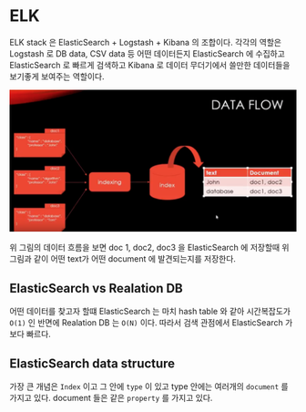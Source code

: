 # ELK
ELK stack 은 ElasticSearch + Logstash + Kibana 의 조합이다. 각각의 역할은 Logstash 로 DB data, CSV data 등 어떤 데이터든지 ElasticSearch 에 수집하고 ElasticSearch 로 빠르게 검색하고 Kibana 로 데이터 무더기에서 쓸만한 데이터들을 보기좋게 보여주는 역할이다.

![Alt text](data-flow.png "그림1.Data flow")

위 그림의 데이터 흐름을 보면 doc 1, doc2, doc3 을 ElasticSearch 에 저장할때 위 그림과 같이 어떤 text가 어떤 document 에 발견되는지를 저장한다. 


## ElasticSearch vs Realation DB
어떤 데이터를 찾고자 할떄 ElasticSearch 는 마치 hash table 와 같아 시간복잡도가 `O(1)` 인 반면에 Realation DB 는 `O(N)` 이다. 따라서 검색 관점에서 ElasticSearch 가 보다 빠르다.


## ElasticSearch data structure

가장 큰 개념은 `Index` 이고 그 안에 `type` 이 있고 type 안에는 여러개의 `document` 를 가지고 있다. document 들은 같은 `property` 를 가지고 있다.

